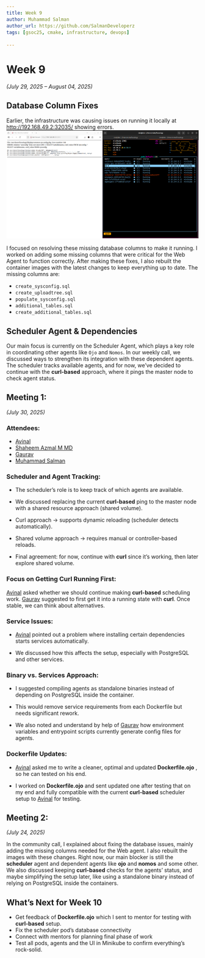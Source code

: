 ```yaml
---
title: Week 9
author: Muhammad Salman
author_url: https://github.com/SalmanDeveloperz
tags: [gsoc25, cmake, infrastructure, devops]

---
```

<!--
SPDX-License-Identifier: CC-BY-SA-4.0

SPDX-FileCopyright Text: 2025 Muhammad Salman <chsalmanramzan422@gmail.com>
-->

# Week 9

*(July 29, 2025 – August 04, 2025)*

## Database Column Fixes
Earlier, the infrastructure was causing issues on running it locally at http://192.168.49.2:32035/ showing errors.![Database missing Column Issues](< databaseColumnIssues.png>)

I focused on resolving these missing database columns to make it running. I worked on adding some missing columns that were critical for the Web Agent to function correctly. After making these fixes, I also rebuilt the container images with the latest changes to keep everything up to date.
The missing columns are:

- `create_sysconfig.sql`
- `create_uploadtree.sql`
- `populate_sysconfig.sql`
- `additional_tables.sql`
- `create_additional_tables.sql`

## Scheduler Agent & Dependencies

Our main focus is currently on the Scheduler Agent, which plays a key role in coordinating other agents like `Ojo` and `Nomos`. In our weekly call, we discussed ways to strengthen its integration with these dependent agents. The scheduler tracks available agents, and for now, we’ve decided to continue with the **curl-based** approach, where it pings the master node to check agent status.

## Meeting 1:

*(July 30, 2025)*

### Attendees:

- [Avinal](https://github.com/avinal)
- [Shaheem Azmal M MD](https://github.com/shaheemazmalmmd)
- [Gaurav](https://github.com/gmishx)
- [Muhammad Salman](https://github.com/SalmanDeveloperz)

### Scheduler and Agent Tracking:

- The scheduler’s role is to keep track of which agents are available.

- We discussed replacing the current **curl-based** ping to the master node with a shared resource approach (shared volume).

- Curl approach → supports dynamic reloading (scheduler detects automatically).

- Shared volume approach → requires manual or controller-based reloads.

- Final agreement: for now, continue with **curl** since it’s working, then later explore shared volume.

### Focus on Getting Curl Running First:

[Avinal](https://github.com/avinal) asked whether we should continue making **curl-based** scheduling work. [Gaurav](https://github.com/gmishx) suggested to first get it into a running state with **curl**. Once stable, we can think about alternatives.

### Service Issues:

- [Avinal](https://github.com/avinal) pointed out a problem where installing certain dependencies starts services automatically.

- We discussed how this affects the setup, especially with PostgreSQL and other services.

### Binary vs. Services Approach:

- I suggested compiling agents as standalone binaries instead of depending on PostgreSQL inside the container.

- This would remove service requirements from each Dockerfile but needs significant rework.

- We also noted and understand by help of [Gaurav](https://github.com/gmishx) how environment variables and entrypoint scripts currently generate config files for agents.

### Dockerfile Updates:

- [Avinal](https://github.com/avinal) asked me to write a cleaner, optimal and updated **Dockerfile.ojo** , so he can tested on his end.

- I worked on **Dockerfile.ojo** and sent updated one after testing that on my end and fully compatible with the current **curl-based** scheduler setup to [Avinal](https://github.com/avinal) for testing.

## Meeting 2:  

*(July 24, 2025)*

In the community call, I explained about fixing the database issues, mainly adding the missing columns needed for the Web agent. I also rebuilt the images with these changes. Right now, our main blocker is still the **scheduler** agent and dependent agents like **ojo** and **nomos** and some other. We also discussed keeping **curl-based** checks for the agents’ status, and maybe simplifying the setup later, like using a standalone binary instead of relying on PostgreSQL inside the containers. 

## What’s Next for Week 10

- Get feedback of **Dockerfile.ojo** which I sent to mentor for testing with **curl-based** setup.
- Fix the scheduler pod’s database connectivity  
- Connect with mentors for planning final phase of work  
- Test all pods, agents and the UI in Minikube to confirm everything’s rock-solid.
